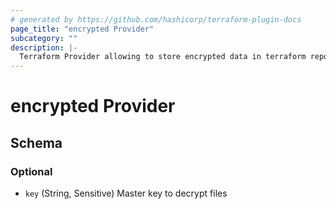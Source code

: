 ```yaml
---
# generated by https://github.com/hashicorp/terraform-plugin-docs
page_title: "encrypted Provider"
subcategory: ""
description: |-
  Terraform Provider allowing to store encrypted data in terraform repository
---
```


# encrypted Provider





<!-- schema generated by tfplugindocs -->
## Schema

### Optional

- `key` (String, Sensitive) Master key to decrypt files
